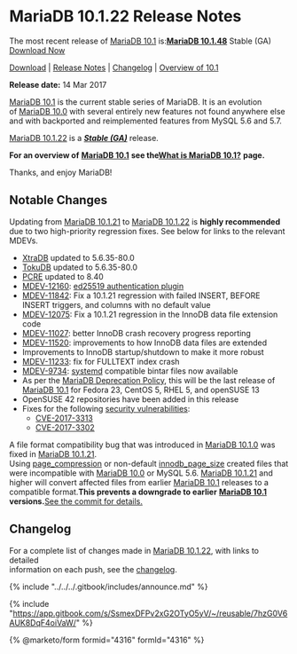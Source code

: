 # MariaDB 10.1.22 Release Notes

The most recent release of [MariaDB 10.1](changes-improvements-in-mariadb-10-1.md) is:[**MariaDB 10.1.48**](mariadb-10148-release-notes.md) Stable (GA) [Download Now](https://downloads.mariadb.org/mariadb/10.1.48/)

[Download](https://downloads.mariadb.org/mariadb/10.1.22) | [Release Notes](mariadb-10122-release-notes.md) | [Changelog](../../changelogs/changelogs-mariadb-101-series/mariadb-10122-changelog.md) | [Overview of 10.1](changes-improvements-in-mariadb-10-1.md)

**Release date:** 14 Mar 2017

[MariaDB 10.1](changes-improvements-in-mariadb-10-1.md) is the current stable series of MariaDB. It is an evolution\
of [MariaDB 10.0](../release-notes-mariadb-10-0-series/changes-improvements-in-mariadb-10-0.md) with several entirely new features not found anywhere else\
and with backported and reimplemented features from MySQL 5.6 and 5.7.

[MariaDB 10.1.22](mariadb-10122-release-notes.md) is a [_**Stable (GA)**_](../../about/release-criteria.md) release.

**For an overview of** [**MariaDB 10.1**](changes-improvements-in-mariadb-10-1.md) **see the**[**What is MariaDB 10.1?**](changes-improvements-in-mariadb-10-1.md) **page.**

Thanks, and enjoy MariaDB!

## Notable Changes

Updating from [MariaDB 10.1.21](mariadb-10121-release-notes.md) to [MariaDB 10.1.22](mariadb-10122-release-notes.md) is **highly recommended** due to two high-priority regression fixes. See below for links to the relevant MDEVs.

* [XtraDB](https://app.gitbook.com/s/SsmexDFPv2xG2OTyO5yV/server-usage/storage-engines/innodb) updated to 5.6.35-80.0
* [TokuDB](https://app.gitbook.com/s/SsmexDFPv2xG2OTyO5yV/server-usage/storage-engines/legacy-storage-engines/tokudb) updated to 5.6.35-80.0
* [PCRE](https://app.gitbook.com/s/SsmexDFPv2xG2OTyO5yV/reference/sql-functions/string-functions/regular-expressions-functions/pcre) updated to 8.40
* [MDEV-12160](https://jira.mariadb.org/browse/MDEV-12160): [ed25519 authentication plugin](https://app.gitbook.com/s/SsmexDFPv2xG2OTyO5yV/reference/plugins/authentication-plugins/authentication-plugin-ed25519)
* [MDEV-11842](https://jira.mariadb.org/browse/MDEV-11842): Fix a 10.1.21 regression with failed INSERT, BEFORE INSERT triggers, and columns with no default value
* [MDEV-12075](https://jira.mariadb.org/browse/MDEV-12075): Fix a 10.1.21 regression in the InnoDB data file extension code
* [MDEV-11027](https://jira.mariadb.org/browse/MDEV-11027): better InnoDB crash recovery progress reporting
* [MDEV-11520](https://jira.mariadb.org/browse/MDEV-11520): improvements to how InnoDB data files are extended
* Improvements to InnoDB startup/shutdown to make it more robust
* [MDEV-11233](https://jira.mariadb.org/browse/MDEV-11233): fix for FULLTEXT index crash
* [MDEV-9734](https://jira.mariadb.org/browse/MDEV-9734): [systemd](https://app.gitbook.com/s/SsmexDFPv2xG2OTyO5yV/server-management/starting-and-stopping-mariadb/systemd) compatible bintar files now available
* As per the [MariaDB Deprecation Policy](../../about/platform-deprecation-policy.md), this will be the last release of [MariaDB 10.1](changes-improvements-in-mariadb-10-1.md) for Fedora 23, CentOS 5, RHEL 5, and openSUSE 13
* OpenSUSE 42 repositories have been added in this release
* Fixes for the following [security vulnerabilities](https://app.gitbook.com/s/SsmexDFPv2xG2OTyO5yV/security/securing-mariadb/security):
  * [CVE-2017-3313](https://cve.mitre.org/cgi-bin/cvename.cgi?name=CVE-2017-3313)
  * [CVE-2017-3302](https://cve.mitre.org/cgi-bin/cvename.cgi?name=CVE-2017-3302)

A file format compatibility bug that was introduced in [MariaDB 10.1.0](mariadb-10-1-0-release-notes.md) was fixed in [MariaDB 10.1.21](mariadb-10121-release-notes.md).\
Using [page\_compression](https://app.gitbook.com/s/SsmexDFPv2xG2OTyO5yV/server-usage/storage-engines/innodb/innodb-page-compression) or non-default [innodb\_page\_size](https://app.gitbook.com/s/SsmexDFPv2xG2OTyO5yV/server-usage/storage-engines/innodb/innodb-system-variables) created files that were incompatible with [MariaDB 10.0](../release-notes-mariadb-10-0-series/changes-improvements-in-mariadb-10-0.md) or MySQL 5.6. [MariaDB 10.1.21](mariadb-10121-release-notes.md) and higher will convert affected files from earlier [MariaDB 10.1](changes-improvements-in-mariadb-10-1.md) releases to a compatible format.**This prevents a downgrade to earlier** [**MariaDB 10.1**](changes-improvements-in-mariadb-10-1.md) **versions.**[See the commit for details.](https://github.com/MariaDB/server/commit/ab1e6fefd869242d962cb91a006f37bb9ad534a7)

## Changelog

For a complete list of changes made in [MariaDB 10.1.22](mariadb-10122-release-notes.md), with links to detailed\
information on each push, see the [changelog](../../changelogs/changelogs-mariadb-101-series/mariadb-10122-changelog.md).

{% include "../../../.gitbook/includes/announce.md" %}

{% include "https://app.gitbook.com/s/SsmexDFPv2xG2OTyO5yV/~/reusable/7hzG0V6AUK8DqF4oiVaW/" %}

{% @marketo/form formid="4316" formId="4316" %}
